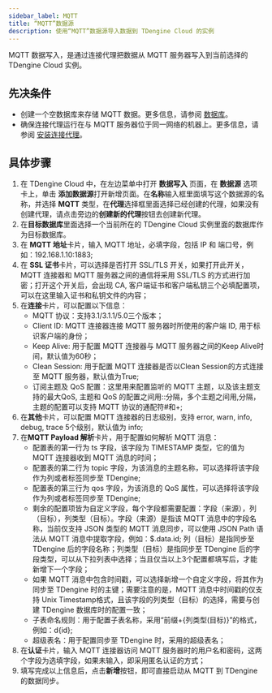```yaml
---
sidebar_label: MQTT
title: “MQTT”数据源
description: 使用“MQTT”数据源导入数据到 TDengine Cloud 的实例
---
```

MQTT 数据写入，是通过连接代理把数据从 MQTT 服务器写入到当前选择的 TDengine Cloud 实例。

## 先决条件

- 创建一个空数据库来存储 MQTT 数据。更多信息，请参阅 [数据库](../../../programming/model/#create-database)。
- 确保连接代理运行在与 MQTT 服务器位于同一网络的机器上。更多信息，请参阅 [安装连接代理](../install-agent/)。

## 具体步骤

1. 在 TDengine Cloud 中，在左边菜单中打开 **数据写入** 页面，在 **数据源** 选项卡上，单击 **添加数据源**打开新增页面。在**名称**输入框里面填写这个数据源的名称，并选择 **MQTT** 类型，在**代理**选择框里面选择已经创建的代理，如果没有创建代理，请点击旁边的**创建新的代理**按钮去创建新代理。
2. 在**目标数据库**里面选择一个当前所在的 TDengine Cloud 实例里面的数据库作为目标数据库。
3. 在 **MQTT 地址**卡片，输入 MQTT 地址，必填字段，包括 IP 和 端口号，例如：192.168.1.10:1883;
4. 在 **SSL 证书**卡片，可以选择是否打开 SSL/TLS 开关，如果打开此开关，MQTT 连接器和 MQTT 服务器之间的通信将采用 SSL/TLS 的方式进行加密；打开这个开关后，会出现 CA, 客户端证书和客户端私钥三个必填配置项，可以在这里输入证书和私钥文件的内容；
5. 在**连接**卡片，可以配置以下信息：
    - MQTT 协议：支持3.1/3.1.1/5.0三个版本；
    - Client ID: MQTT 连接器连接 MQTT 服务器时所使用的客户端 ID, 用于标识客户端的身份；
    - Keep Alive: 用于配置 MQTT 连接器与 MQTT 服务器之间的Keep Alive时间，默认值为60秒；
    - Clean Session: 用于配置 MQTT 连接器是否以Clean Session的方式连接至 MQTT 服务器，默认值为True;
    - 订阅主题及 QoS 配置：这里用来配置监听的 MQTT 主题，以及该主题支持的最大QoS, 主题和 QoS 的配置之间用::分隔，多个主题之间用,分隔，主题的配置可以支持 MQTT 协议的通配符#和+;
6. 在**其他**卡片，可以配置 MQTT 连接器的日志级别，支持 error, warn, info, debug, trace 5个级别，默认值为 info;
7. 在**MQTT Payload 解析**卡片，用于配置如何解析 MQTT 消息：
    - 配置表的第一行为 ts 字段，该字段为 TIMESTAMP 类型，它的值为 MQTT 连接器收到 MQTT 消息的时间；
    - 配置表的第二行为 topic 字段，为该消息的主题名称，可以选择将该字段作为列或者标签同步至 TDengine;
    - 配置表的第三行为 qos 字段，为该消息的 QoS 属性，可以选择将该字段作为列或者标签同步至 TDengine;
    - 剩余的配置项皆为自定义字段，每个字段都需要配置：字段（来源），列（目标），列类型（目标）。字段（来源）是指该 MQTT 消息中的字段名称，当前仅支持 JSON 类型的 MQTT 消息同步，可以使用 JSON Path 语法从 MQTT 消息中提取字段，例如：$.data.id; 列（目标）是指同步至 TDengine 后的字段名称；列类型（目标）是指同步至 TDengine 后的字段类型，可以从下拉列表中选择；当且仅当以上3个配置都填写后，才能新增下一个字段；
    - 如果 MQTT 消息中包含时间戳，可以选择新增一个自定义字段，将其作为同步至 TDengine 时的主键；需要注意的是，MQTT 消息中时间戳的仅支持 Unix Timestamp格式，且该字段的列类型（目标）的选择，需要与创建 TDengine 数据库时的配置一致；
    - 子表命名规则：用于配置子表名称，采用“前缀+{列类型(目标)}”的格式，例如：d{id};
    - 超级表名：用于配置同步至 TDengine 时，采用的超级表名；
8. 在**认证**卡片，输入 MQTT 连接器访问 MQTT 服务器时的用户名和密码，这两个字段为选填字段，如果未输入，即采用匿名认证的方式；
9. 填写完成以上信息后，点击**新增**按钮，即可直接启动从 MQTT 到 TDengine 的数据同步。
